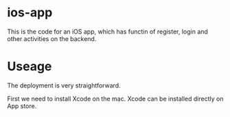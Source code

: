 # ios-app
This is the code for an iOS app, which has functin of register, login and other activities on the backend.

# Useage
The deployment is very straightforward.

First we need to install Xcode on the mac. Xcode can be installed directly on App store.
